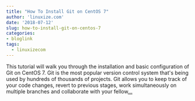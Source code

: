 ```yaml
---
title: "How To Install Git on CentOS 7"
author: 'linuxize.com'
date: '2018-07-12'
slug: how-to-install-git-on-centos-7
categories:
- bloglink
tags:
  - linuxizecom
---
```


This tutorial will walk you through the installation and basic configuration of Git on CentOS 7. Git is the most popular version control system that's being used by hundreds of thousands of projects. Git allows you to keep track of your code changes, revert to previous stages, work simultaneously on multiple branches and collaborate with your fellow[... <i class="fas fa-external-link-alt"></i>](https://linuxize.com/post/how-to-install-git-on-centos-7/)

